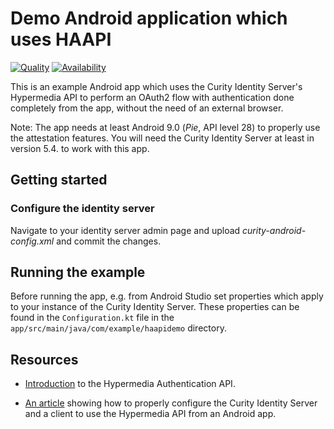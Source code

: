 # Demo Android application which uses HAAPI

[![Quality](https://img.shields.io/badge/quality-demo-red)](https://curity.io/resources/code-examples/status/)
[![Availability](https://img.shields.io/badge/availability-source-blue)](https://curity.io/resources/code-examples/status/)

This is an example Android app which uses the Curity Identity Server's Hypermedia API to perform an
OAuth2 flow with authentication done completely from the app, without the need of an external browser.

Note: The app needs at least Android 9.0 (*Pie*, API level 28) to properly use the attestation features.
You will need the Curity Identity Server at least in version 5.4. to work with this app.

## Getting started

### Configure the identity server

Navigate to your identity server admin page and upload *curity-android-config.xml* and commit the changes.

## Running the example

Before running the app, e.g. from Android Studio set properties which apply to your instance of the
Curity Identity Server. These properties can be found in the `Configuration.kt` file in the
`app/src/main/java/com/example/haapidemo` directory.

## Resources

- [Introduction](https://curity.io/resources/architect/haapi/what-is-hypermedia-authentication-api/)
  to the Hypermedia Authentication API.

- [An article](https://curity.io/resources/tutorials/howtos/haapi/authentication-api-android-sdk)
  showing how to properly configure the Curity Identity Server and a client to use the Hypermedia
  API from an Android app.
